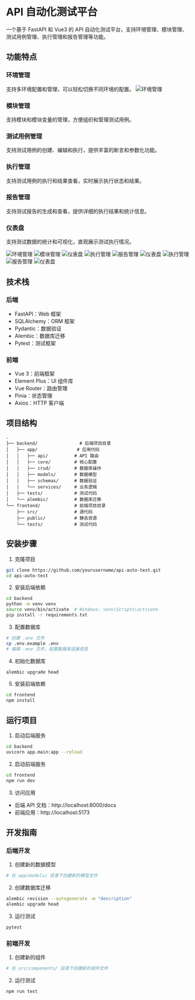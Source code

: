 # API 自动化测试平台

一个基于 FastAPI 和 Vue3 的 API 自动化测试平台，支持环境管理、模块管理、测试用例管理、执行管理和报告管理等功能。

## 功能特点

### 环境管理
支持多环境配置和管理，可以轻松切换不同环境的配置。
![环境管理](img/1747985175112.png)

### 模块管理
支持模块和模块变量的管理，方便组织和管理测试用例。


### 测试用例管理
支持测试用例的创建、编辑和执行，提供丰富的断言和参数化功能。


### 执行管理
支持测试用例的执行和结果查看，实时展示执行状态和结果。


### 报告管理
支持测试报告的生成和查看，提供详细的执行结果和统计信息。


### 仪表盘
支持测试数据的统计和可视化，直观展示测试执行情况。


![环境管理](img/1747985175112.png)
![模块管理](img/1747985187264.png)
![仪表盘](img/1747985201587.png)
![执行管理](img/1747985212743.png)
![报告管理](img/1747985222336.png)
![仪表盘](img/1747985249555.png)
![执行管理](img/1747985274437.png)
![报告管理](img/1747985301091.png)
![仪表盘](img/1747985319121.png)


## 技术栈

### 后端
- FastAPI：Web 框架
- SQLAlchemy：ORM 框架
- Pydantic：数据验证
- Alembic：数据库迁移
- Pytest：测试框架

### 前端
- Vue 3：前端框架
- Element Plus：UI 组件库
- Vue Router：路由管理
- Pinia：状态管理
- Axios：HTTP 客户端

## 项目结构

```
.
├── backend/                # 后端项目目录
│   ├── app/               # 应用代码
│   │   ├── api/          # API 路由
│   │   ├── core/         # 核心配置
│   │   ├── crud/         # 数据库操作
│   │   ├── models/       # 数据模型
│   │   ├── schemas/      # 数据验证
│   │   └── services/     # 业务逻辑
│   ├── tests/            # 测试代码
│   └── alembic/          # 数据库迁移
└── frontend/             # 前端项目目录
    ├── src/              # 源代码
    ├── public/           # 静态资源
    └── tests/            # 测试代码
```

## 安装步骤

1. 克隆项目
```bash
git clone https://github.com/yourusername/api-auto-test.git
cd api-auto-test
```

2. 安装后端依赖
```bash
cd backend
python -m venv venv
source venv/bin/activate  # Windows: venv\Scripts\activate
pip install -r requirements.txt
```

3. 配置数据库
```bash
# 创建 .env 文件
cp .env.example .env
# 编辑 .env 文件，配置数据库连接信息
```

4. 初始化数据库
```bash
alembic upgrade head
```

5. 安装前端依赖
```bash
cd frontend
npm install
```

## 运行项目

1. 启动后端服务
```bash
cd backend
uvicorn app.main:app --reload
```

2. 启动前端服务
```bash
cd frontend
npm run dev
```

3. 访问应用
- 后端 API 文档：http://localhost:8000/docs
- 前端应用：http://localhost:5173

## 开发指南

### 后端开发
1. 创建新的数据模型
```bash
# 在 app/models/ 目录下创建新的模型文件
```

2. 创建数据库迁移
```bash
alembic revision --autogenerate -m "description"
alembic upgrade head
```

3. 运行测试
```bash
pytest
```

### 前端开发
1. 创建新的组件
```bash
# 在 src/components/ 目录下创建新的组件文件
```

2. 运行测试
```bash
npm run test
```

